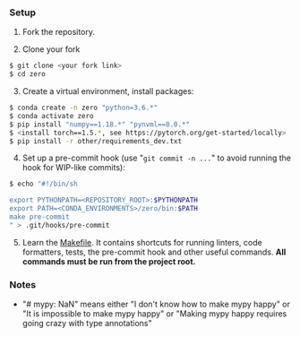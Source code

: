 ### Setup
1. Fork the repository.

2. Clone your fork
```bash
$ git clone <your fork link> 
$ cd zero
```

3. Create a virtual environment, install packages:
```bash
$ conda create -n zero "python=3.6.*"
$ conda activate zero
$ pip install "numpy==1.18.*" "pynvml==8.0.*"
$ <install torch==1.5.*, see https://pytorch.org/get-started/locally>
$ pip install -r other/requirements_dev.txt
```

4. Set up a pre-commit hook (use "`git commit -n ...`" to avoid running the hook for WIP-like commits):
```bash
$ echo "#!/bin/sh

export PYTHONPATH=<REPOSITORY_ROOT>:$PYTHONPATH
export PATH=<CONDA_ENVIRONMENTS>/zero/bin:$PATH
make pre-commit
" > .git/hooks/pre-commit
```

5. Learn the [Makefile](../Makefile). It contains shortcuts for running linters, code formatters, tests, the pre-commit hook and other useful commands. **All commands must be run from the project root.**

### Notes
- "# mypy: NaN" means either "I don't know how to make mypy happy" or "It is impossible to make mypy happy" or "Making mypy happy requires going crazy with type annotations"
